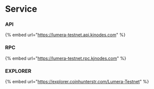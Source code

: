 # Service

### API

{% embed url="https://lumera-testnet.api.kjnodes.com" %}

### RPC

{% embed url="https://lumera-testnet.rpc.kjnodes.com" %}

### EXPLORER

{% embed url="https://explorer.coinhunterstr.com/Lumera-Testnet" %}
